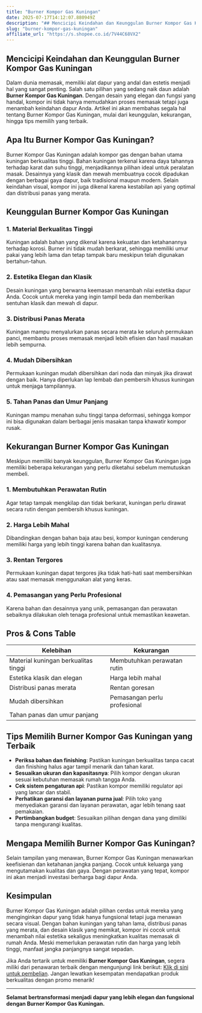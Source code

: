 ```yaml
---
title: "Burner Kompor Gas Kuningan"
date: 2025-07-17T14:12:07.880949Z
description: "## Mencicipi Keindahan dan Keunggulan Burner Kompor Gas Kuningan..."
slug: "burner-kompor-gas-kuningan"
affiliate_url: "https://s.shopee.co.id/7V44C68VX2"
---
```

## Mencicipi Keindahan dan Keunggulan Burner Kompor Gas Kuningan

Dalam dunia memasak, memiliki alat dapur yang andal dan estetis menjadi hal yang sangat penting. Salah satu pilihan yang sedang naik daun adalah **Burner Kompor Gas Kuningan**. Dengan desain yang elegan dan fungsi yang handal, kompor ini tidak hanya memudahkan proses memasak tetapi juga menambah keindahan dapur Anda. Artikel ini akan membahas segala hal tentang Burner Kompor Gas Kuningan, mulai dari keunggulan, kekurangan, hingga tips memilih yang terbaik.

## Apa Itu Burner Kompor Gas Kuningan?

Burner Kompor Gas Kuningan adalah kompor gas dengan bahan utama kuningan berkualitas tinggi. Bahan kuningan terkenal karena daya tahannya terhadap karat dan suhu tinggi, menjadikannya pilihan ideal untuk peralatan masak. Desainnya yang klasik dan mewah membuatnya cocok dipadukan dengan berbagai gaya dapur, baik tradisional maupun modern. Selain keindahan visual, kompor ini juga dikenal karena kestabilan api yang optimal dan distribusi panas yang merata.

## Keunggulan Burner Kompor Gas Kuningan

### 1. Material Berkualitas Tinggi  
Kuningan adalah bahan yang dikenal karena kekuatan dan ketahanannya terhadap korosi. Burner ini tidak mudah berkarat, sehingga memiliki umur pakai yang lebih lama dan tetap tampak baru meskipun telah digunakan bertahun-tahun.

### 2. Estetika Elegan dan Klasik  
Desain kuningan yang berwarna keemasan menambah nilai estetika dapur Anda. Cocok untuk mereka yang ingin tampil beda dan memberikan sentuhan klasik dan mewah di dapur.

### 3. Distribusi Panas Merata  
Kuningan mampu menyalurkan panas secara merata ke seluruh permukaan panci, membantu proses memasak menjadi lebih efisien dan hasil masakan lebih sempurna.

### 4. Mudah Dibersihkan  
Permukaan kuningan mudah dibersihkan dari noda dan minyak jika dirawat dengan baik. Hanya diperlukan lap lembab dan pembersih khusus kuningan untuk menjaga tampilannya.

### 5. Tahan Panas dan Umur Panjang  
Kuningan mampu menahan suhu tinggi tanpa deformasi, sehingga kompor ini bisa digunakan dalam berbagai jenis masakan tanpa khawatir kompor rusak.

## Kekurangan Burner Kompor Gas Kuningan

Meskipun memiliki banyak keunggulan, Burner Kompor Gas Kuningan juga memiliki beberapa kekurangan yang perlu diketahui sebelum memutuskan membeli.

### 1. Membutuhkan Perawatan Rutin  
Agar tetap tampak mengkilap dan tidak berkarat, kuningan perlu dirawat secara rutin dengan pembersih khusus kuningan.

### 2. Harga Lebih Mahal  
Dibandingkan dengan bahan baja atau besi, kompor kuningan cenderung memiliki harga yang lebih tinggi karena bahan dan kualitasnya.

### 3. Rentan Tergores  
Permukaan kuningan dapat tergores jika tidak hati-hati saat membersihkan atau saat memasak menggunakan alat yang keras.

### 4. Pemasangan yang Perlu Profesional  
Karena bahan dan desainnya yang unik, pemasangan dan perawatan sebaiknya dilakukan oleh tenaga profesional untuk memastikan keawetan.

## Pros & Cons Table

| Kelebihan                                              | Kekurangan                                               |
|---------------------------------------------------------|----------------------------------------------------------|
| Material kuningan berkualitas tinggi                   | Membutuhkan perawatan rutin                            |
| Estetika klasik dan elegan                            | Harga lebih mahal                                      |
| Distribusi panas merata                                | Rentan goresan                                         |
| Mudah dibersihkan                                     | Pemasangan perlu profesional                           |
| Tahan panas dan umur panjang                           |                                                          |

## Tips Memilih Burner Kompor Gas Kuningan yang Terbaik

- **Periksa bahan dan finishing**: Pastikan kuningan berkualitas tanpa cacat dan finishing halus agar tampil menarik dan tahan karat.
- **Sesuaikan ukuran dan kapasitasnya**: Pilih kompor dengan ukuran sesuai kebutuhan memasak rumah tangga Anda.
- **Cek sistem pengaturan api**: Pastikan kompor memiliki regulator api yang lancar dan stabil.
- **Perhatikan garansi dan layanan purna jual**: Pilih toko yang menyediakan garansi dan layanan perawatan, agar lebih tenang saat pemakaian.
- **Pertimbangkan budget**: Sesuaikan pilihan dengan dana yang dimiliki tanpa mengurangi kualitas.

## Mengapa Memilih Burner Kompor Gas Kuningan?

Selain tampilan yang menawan, Burner Kompor Gas Kuningan menawarkan keefisienan dan ketahanan jangka panjang. Cocok untuk keluarga yang mengutamakan kualitas dan gaya. Dengan perawatan yang tepat, kompor ini akan menjadi investasi berharga bagi dapur Anda.

## Kesimpulan

Burner Kompor Gas Kuningan adalah pilihan cerdas untuk mereka yang menginginkan dapur yang tidak hanya fungsional tetapi juga menawan secara visual. Dengan bahan kuningan yang tahan lama, distribusi panas yang merata, dan desain klasik yang memikat, kompor ini cocok untuk menambah nilai estetika sekaligus meningkatkan kualitas memasak di rumah Anda. Meski memerlukan perawatan rutin dan harga yang lebih tinggi, manfaat jangka panjangnya sangat sepadan.

Jika Anda tertarik untuk memiliki **Burner Kompor Gas Kuningan**, segera miliki dari penawaran terbaik dengan mengunjungi link berikut: [Klik di sini untuk pembelian](https://s.shopee.co.id/7V44C68VX2). Jangan lewatkan kesempatan mendapatkan produk berkualitas dengan promo menarik!

---

**Selamat bertransformasi menjadi dapur yang lebih elegan dan fungsional dengan Burner Kompor Gas Kuningan.**